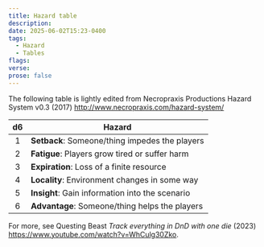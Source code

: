 ```yaml
---
title: Hazard table
description:
date: 2025-06-02T15:23-0400
tags:
  - Hazard
  - Tables
flags:
verse:
prose: false
---
```


The following table is lightly edited from Necropraxis Productions Hazard System
v0.3 (2017) http://www.necropraxis.com/hazard-system/

| d6  | Hazard                                          |
| :-: | ----------------------------------------------- |
|  1  | **Setback**: Someone/thing impedes the players  |
|  2  | **Fatigue**: Players grow tired or suffer harm  |
|  3  | **Expiration**: Loss of a finite resource       |
|  4  | **Locality**: Environment changes in some way   |
|  5  | **Insight**: Gain information into the scenario |
|  6  | **Advantage**: Someone/thing helps the players  |

For more, see Questing Beast _Track everything in DnD with one die_ (2023)
https://www.youtube.com/watch?v=WhCulg30Zko.
